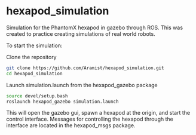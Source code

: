 # hexapod_simulation
Simulation for the PhantomX hexapod in gazebo through ROS. This was created to practice creating simulations of real world robots.

To start the simulation:

Clone the repository
```bash
git clone https://github.com/Aramist/hexapod_simulation.git
cd hexapod_simulation
```
Launch simulation.launch from the hexapod_gazebo package
```bash
source devel/setup.bash
roslaunch hexapod_gazebo simulation.launch
```
This will open the gazebo gui, spawn a hexapod at the origin, and start the control interface.
Messages for controlling the hexapod through the interface are located in the hexapod_msgs package.
